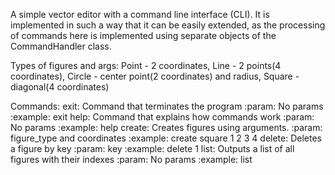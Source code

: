 A simple vector editor with a command line interface (CLI).
It is implemented in such a way that it can be easily extended, as the processing of commands here is implemented using separate objects of the CommandHandler class.

Types of figures and args:
	Point - 2 coordinates,
	Line - 2 points(4 coordinates),
	Circle - center point(2 coordinates) and radius,
	Square - diagonal(4 coordinates)

Commands:
	exit:
Command that terminates the program
:param: No params
:example: exit
help:
Command that explains how commands work
:param: No params
:example: help
create:
Creates figures using arguments.
:param: figure_type and coordinates
:example: create square 1 2 3 4
delete:
Deletes a figure by key
:param: key
:example: delete 1
list:
Outputs a list of all figures with their indexes
:param: No params
:example: list
